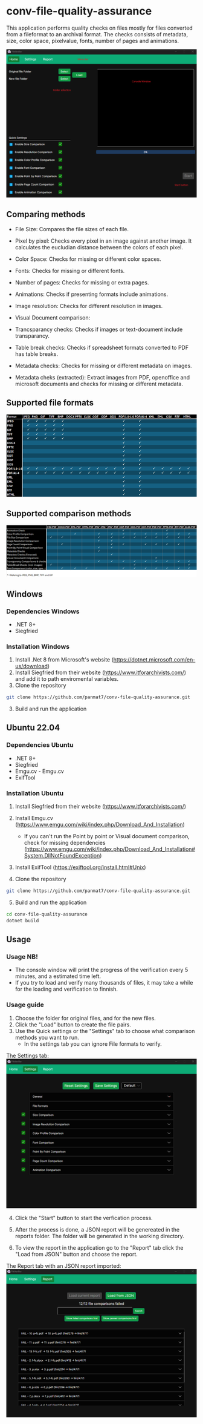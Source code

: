 # conv-file-quality-assurance
This application performs quality checks on files mostly for files converted from a fileformat to an archival format. 
The checks consists of metadata, size, color space, pixelvalue, fonts, number of pages and animations. 

![Home Screen](https://github.com/panmat7/conv-file-quality-assurance/blob/main/Program.png?raw=true)

## Comparing methods
* File Size: Compares the file sizes of each file.

* Pixel by pixel: Checks every pixel in an image against another image. It calculates the eucludian distance between the colors of each pixel.

* Color Space: Checks for missing or different color spaces. 

* Fonts: Checks for missing or different fonts.

* Number of pages: Checks for missing or extra pages.

* Animations: Checks if presenting formats include animations.

* Image resolution: Checks for different resolution in images.

* Visual Document comparison: 

* Trancsparancy checks: Checks if images or text-document include transparancy. 

* Table break checks: Checks if spreadsheet formats converted to PDF has table breaks. 

* Metadata checks: Checks for missing or different metadata on images.

* Metadata cheks (extracted): Extract images from PDF, openoffice and microsoft documents and checks for missing or different metadata. 




## Supported file formats

![Supported File formats](https://github.com/panmat7/conv-file-quality-assurance/blob/main/SupportedFileFormats.png?raw=true)

## Supported comparison methods

![Supported Comparison methods](https://github.com/panmat7/conv-file-quality-assurance/blob/main/SupportedComparisonMethods.png?raw=true)



## Windows
### Dependencies Windows
* .NET 8+
* Siegfried 

### Installation Windows
1. Install .Net 8 from Microsoft's website (https://dotnet.microsoft.com/en-us/download)
1. Install Siegfried from their website (https://www.itforarchivists.com/) and add it to path enviromental variables. 
2. Clone the repository 
```sh
git clone https://github.com/panmat7/conv-file-quality-assurance.git
```
3. Build and run the application


## Ubuntu 22.04
### Dependencies Ubuntu
* .NET 8+
* Siegfried
* Emgu.cv - Emgu.cv 
* ExifTool

### Installation Ubuntu
1. Install Siegfried from their website (https://www.itforarchivists.com/)
2. Install Emgu.cv (https://www.emgu.com/wiki/index.php/Download_And_Installation)
    - If you can't run the Point by point or Visual document comparison, check for missing dependencies (https://www.emgu.com/wiki/index.php/Download_And_Installation#System.DllNotFoundException)
3. Install ExifTool (https://exiftool.org/install.html#Unix)

4. Clone the repository 
```sh
git clone https://github.com/panmat7/conv-file-quality-assurance.git
```
5. Build and run the application
```sh
cd conv-file-quality-assurance
dotnet build
```


## Usage
### Usage NB!

* The console window will print the progress of the verification every 5 minutes, and a estimated time left.
* If you try to load and verify many thousands of files, it may take a while for the loading and verification to finnish.


### Usage guide

1. Choose the folder for original files, and for the new files.
2. Click the "Load" button to create the file pairs.
3. Use the Quick settings or the "Settings" tab to choose what comparison methods you want to run. 
    - In the settings tab you can ignore File formats to verify.


The Settings tab:
![Home Screen](https://github.com/panmat7/conv-file-quality-assurance/blob/main/Settings.png?raw=true)


4. Click the "Start" button to start the verfication process. 

5. After the process is done, a JSON report will be genereated in the reports folder. The folder will be generated in the working directory.

6. To view the report in the application go to the "Report" tab click the "Load from JSON" button and choose the report.

The Report tab with an JSON report imported:
![Home Screen](https://github.com/panmat7/conv-file-quality-assurance/blob/main/ReportTab.png?raw=true)

